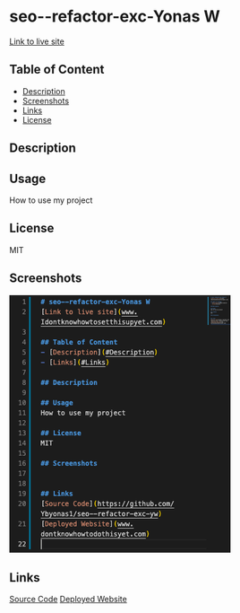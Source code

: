 # seo--refactor-exc-Yonas W
[Link to live site](https://ybyonas1.github.io/seo--refactor-exc-yw/)

## Table of Content
- [Description](#Description)
- [Screenshots](#Screenshots)
- [Links](#Links)
- [License](#License)

## Description

## Usage
How to use my project

## License
MIT

## Screenshots
![Seo refactor YW](assets/images/seorefyw.png)

## Links
[Source Code](https://github.com/Ybyonas1/seo--refactor-exc-yw)
[Deployed Website](https://ybyonas1.github.io/seo--refactor-exc-yw/)
